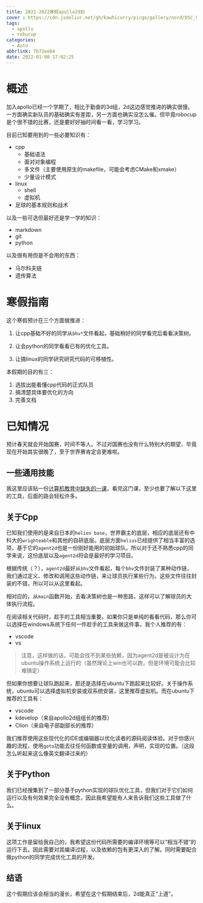 ```yaml
---
title: 2021-2022寒假apollo2d划
cover : https://cdn.jsdelivr.net/gh/kawhicurry/picgo/gallery/nord/DSC_0164.JPG
tags:
  - apollo
  - robucup
categories:
  - Auto
abbrlink: 7b72ee84
date: 2022-01-08 17:02:25
---
```




# 概述

加入apollo已经一个学期了，相比于勤奋的3d组，2d这边感觉推进的确实很慢。一方面确实新队员的基础确实有差距，另一方面也确实没怎么催。但毕竟robocup是个很不错的比赛，还是要好好抽时间看一看，学习学习。

目前已知要用到的一些必要知识有：

- cpp
  - 基础语法
  - 面对对象编程
  - 多文件（主要使用原生的makefile，可能会考虑CMake和xmake）
  - 少量设计模式
- linux
  - shell
  - 虚拟机
- 足球的基本规则和战术

以及一些可选但最好还是学一学的知识：

- markdown
- git
- python

以及很有用但是不会用的东西：

- 马尔科夫链
- 遗传算法

# 寒假指南

这个寒假预计在三个方面做推进：

1. 让cpp基础不好的同学从`bhv*`文件看起，基础稍好的同学看完后看看决策树。

2. 让会python的同学看看已有的优化工具。
3. 让搞linux的同学研究研究代码的可移植性。

本假期的目的有三：

1. 选拔出能看懂cpp代码的正式队员
2. 搞清楚具体要优化的方向
3. 完善文档

# 已知情况

预计春天就会开始国赛，时间不等人。不过对国赛也没有什么特别大的期望，毕竟现在开始其实很晚了，至于世界赛肯定会更难啦。

## 一些通用技能

我这里应该贴一份[计算机教育中缺失的一课](https://missing-semester-cn.github.io/)，看完这门课，至少也要了解以下这里的工具，后面的路会轻松许多。

## 关于Cpp

已知我们使用的是来自日本的`helios base`，世界霸主的底层，相应的底层还有中科大的`wrighteable`和其他的自研底层。底层方面`helios`已经提供了相当丰富的选项，基于它的`agent2d`也是一份刚好能用的初始球队。所以对于还不熟悉cpp的同学来说，这份底层以及`agent2d`将会是最好的学习项目。

根据传统（？），`agent2d`最好从`bhv`文件看起，每个`bhv`文件封装了某种动作链，我们通过定义、修改和调用这些动作链，来让球员执行某些行为。这些文件往往封装的不错，所以可以从这里看起。

相对应的，从`main`函数开始，去看决策树也是一种思路，这样可以了解球员的大体执行流程。

在阅读相关代码时，趁手的工具相当重要。如果你只是单纯的看看代码，那么你可以选择在windows系统下任何一件趁手的工具来做这件事，我个人推荐的有：

- vscode
- vs

> 注意，这样做的话，可能会找不到某些依赖，因为agent2d是被设计为在ubuntu操作系统上运行的（虽然理论上win也可以跑，但是环境可能会比较难搞定）

但如果你想要让球队跑起来，那还是选择在ubuntu下跑起来比较好。关于操作系统，ubuntu可以选择虚拟机安装或双系统安装，这里推荐虚拟机。而在ubuntu下推荐的工具有：

- vscode
- kdevelop（来自apollo2d组组长的推荐）
- Clion（来自电子部副部长的推荐）

我们推荐使用这些现代化的IDE或编辑器以优化读者的源码阅读体验。对于你感兴趣的流程，使用`goto`功能去往任何函数或变量的调用，声明，实现的位置。（这段怎么听起来这么像英文翻译过来的）

## 关于Python

我们已经搜集到了一部分基于python实现的球队优化工具，但我们对于它们如何运行以及有何效果完全没有概念，因此我希望能有人来告诉我们这些工具做了什么。

## 关于linux

这项工作是留给我自己的，我希望这份代码所需要的编译环境等可以“相当不错”的运行下去。因此需要对其编译过程，以及依赖的包有更深入的了解。同时需要配合做python的同学完成优化工具的开发。

## 结语

这个假期应该会相当的漫长，希望在这个假期结束后，2d能真正“上道”。